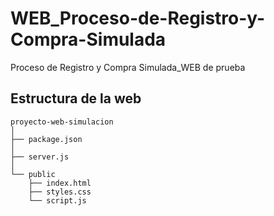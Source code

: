 # WEB_Proceso-de-Registro-y-Compra-Simulada
Proceso de Registro y Compra Simulada_WEB  de prueba

## Estructura de la web
    proyecto-web-simulacion
    │
    ├── package.json
    │
    ├── server.js
    │
    └── public
        ├── index.html
        ├── styles.css
        └── script.js

